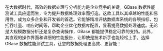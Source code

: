 在大数据时代，高效的数据处理与分析能力是企业竞争的关键。GBase 数据性能测试工具应运而生，专为提升数据处理效率而打造。这款工具以其卓越的性能和易用性，成为众多企业和开发者的首选。它能够精准评估数据库系统的各项指标，包括吞吐量、响应时间等，帮助企业优化数据库配置，显著提高数据处理速度。无论是大规模数据分析还是复杂查询操作，GBase 都能提供稳定可靠的支持。此外，其直观的操作界面和详细的性能报告，让即使是技术新手也能轻松上手。选择 GBase 数据性能测试工具，让您的数据处理更高效、更智能！